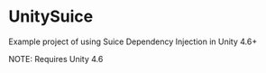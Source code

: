 UnitySuice
==========

Example project of using Suice Dependency Injection in Unity 4.6+

NOTE: Requires Unity 4.6
